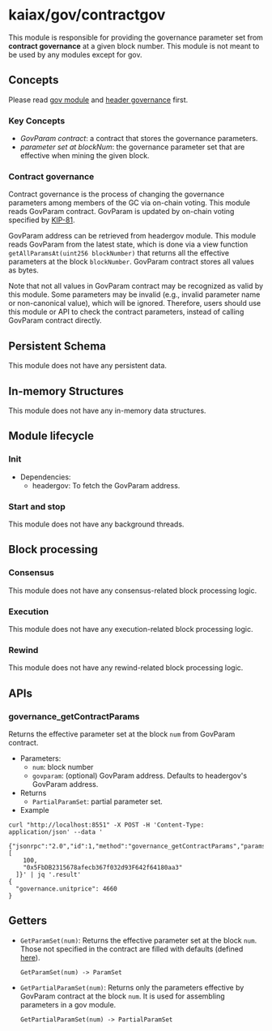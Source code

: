 # kaiax/gov/contractgov

This module is responsible for providing the governance parameter set from **contract governance** at a given block number.
This module is not meant to be used by any modules except for gov.

## Concepts

Please read [gov module](../README.md) and [header governance](../headergov/README.md) first.

### Key Concepts

- _GovParam contract_: a contract that stores the governance parameters.
- _parameter set at blockNum_: the governance parameter set that are effective when mining the given block.

### Contract governance

Contract governance is the process of changing the governance parameters among members of the GC via on-chain voting.
This module reads GovParam contract.
GovParam is updated by on-chain voting specified by [KIP-81](https://kips.kaia.io/KIPs/kip-81).

GovParam address can be retrieved from headergov module.
This module reads GovParam from the latest state, which is done via a view function `getAllParamsAt(uint256 blockNumber)` that returns all the effective parameters at the block `blockNumber`.
GovParam contract stores all values as bytes.

Note that not all values in GovParam contract may be recognized as valid by this module.
Some parameters may be invalid (e.g., invalid parameter name or non-canonical value), which will be ignored.
Therefore, users should use this module or API to check the contract parameters, instead of calling GovParam contract directly.

## Persistent Schema

This module does not have any persistent data.

## In-memory Structures

This module does not have any in-memory data structures.

## Module lifecycle

### Init

- Dependencies:
  - headergov: To fetch the GovParam address.

### Start and stop

This module does not have any background threads.

## Block processing

### Consensus

This module does not have any consensus-related block processing logic.

### Execution

This module does not have any execution-related block processing logic.

### Rewind

This module does not have any rewind-related block processing logic.

## APIs

### governance_getContractParams

Returns the effective parameter set at the block `num` from GovParam contract.

- Parameters:
  - `num`: block number
  - `govparam`: (optional) GovParam address. Defaults to headergov's GovParam address.
- Returns
  - `PartialParamSet`: partial parameter set.
- Example

```
curl "http://localhost:8551" -X POST -H 'Content-Type: application/json' --data '
  {"jsonrpc":"2.0","id":1,"method":"governance_getContractParams","params":[
    100,
    "0x5FbDB2315678afecb367f032d93F642f64180aa3"
  ]}' | jq '.result'
{
  "governance.unitprice": 4660
}
```

## Getters

- `GetParamSet(num)`: Returns the effective parameter set at the block `num`. Those not specified in the contract are filled with defaults (defined [here](../param.go)).

  ```
  GetParamSet(num) -> ParamSet
  ```

- `GetPartialParamSet(num)`: Returns only the parameters effective by GovParam contract at the block `num`. It is used for assembling parameters in a gov module.
  ```
  GetPartialParamSet(num) -> PartialParamSet
  ```
